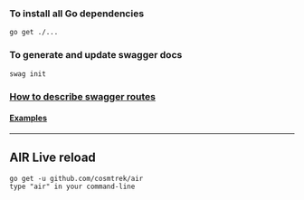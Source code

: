 ### To install all Go dependencies
```
go get ./...
```
### To generate and update swagger docs
```
swag init
```
### [How to describe swagger routes](https://github.com/swaggo/swag/blob/master/README.md)
#### [Examples](https://github.com/swaggo/swag/blob/master/example/celler/controller/examples.go)
___
## AIR Live reload
```
go get -u github.com/cosmtrek/air
type "air" in your command-line
``` 
